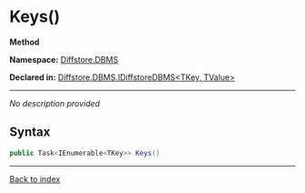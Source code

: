 # Keys()

**Method**

**Namespace:** [Diffstore.DBMS](Diffstore.DBMS.md)

**Declared in:** [Diffstore.DBMS.IDiffstoreDBMS<TKey, TValue>](Diffstore.DBMS.IDiffstoreDBMS{TKey,TValue}.md)

------


*No description provided*

## Syntax

```csharp
public Task<IEnumerable<TKey>> Keys()
```

------

[Back to index](index.md)